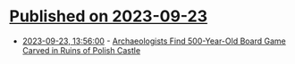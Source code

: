 # [Published on 2023-09-23](index.md)

* [2023-09-23, 13:56:00](https://soylentnews.org/article.pl?sid=23/09/22/0627222&from=rss) - [Archaeologists Find 500-Year-Old Board Game Carved in Ruins of Polish Castle](https://soylentnews.org/article.pl?sid=23/09/22/0627222&from=rss)
